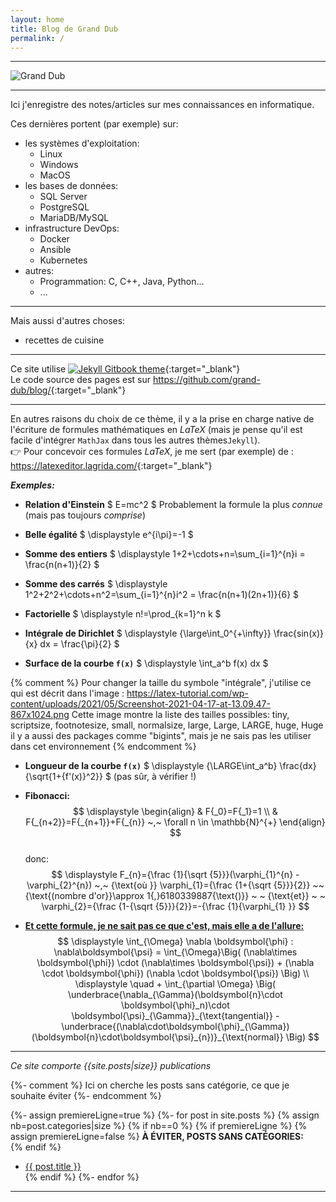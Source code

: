 ```yaml
---
layout: home
title: Blog de Grand Dub
permalink: /
---
```


---

![Grand Dub]({{site.baseurl}}/assets/images/gd-logo-fontmeme-com.png#center)

---

Ici j'enregistre des notes/articles sur mes connaissances en informatique.  

Ces dernières portent (par exemple) sur:
- les systèmes d'exploitation:
  - Linux
  - Windows
  - MacOS
- les bases de données:
  - SQL Server
  - PostgreSQL
  - MariaDB/MySQL
- infrastructure DevOps:
  - Docker
  - Ansible
  - Kubernetes
- autres:
  - Programmation: C, C++, Java, Python...
  - ...


---

Mais aussi d'autres choses:
- recettes de cuisine

---
Ce site utilise [![Jekyll Gitbook theme](https://img.shields.io/badge/featured%20on-JekyllThemes-red.svg)](https://github.com/sighingnow/jekyll-gitbook){:target="_blank"}  
Le code source des pages est sur <https://github.com/grand-dub/blog/>{:target="_blank"} 

---

En autres raisons du choix de ce thème, il y a la prise en charge native de l'écriture de formules mathématiques en *LaTeX* (mais je pense qu'il est facile d'intégrer `MathJax` dans tous les autres thèmes`Jekyll`).   
:point_right: Pour concevoir ces formules *LaTeX*, je me sert (par exemple) de : <https://latexeditor.lagrida.com/>{:target="_blank"} 

***Exemples:***

- **Relation d'Einstein**
  $ E=mc^2 $
  Probablement la formule la plus *connue* (mais pas toujours *comprise*)  

- **Belle égalité**
  $ \displaystyle e^{i\pi}=-1 $

- **Somme des entiers**
  $ \displaystyle 1+2+\cdots+n=\sum_{i=1}^{n}i = \frac{n(n+1)}{2} $

- **Somme des carrés**
  $ \displaystyle 1^2+2^2+\cdots+n^2=\sum_{i=1}^{n}i^2 = \frac{n(n+1)(2n+1)}{6} $

- **Factorielle**
  $ \displaystyle n!=\prod_{k=1}^n k $

- **Intégrale de Dirichlet**
  $ \displaystyle {\large\int_0^{+\infty}} \frac{sin(x)}{x} dx = \frac{\pi}{2} $

- **Surface de la courbe `f(x)`**
  $ \displaystyle \int_a^b f(x) dx $

{% comment %}
Pour changer la taille du symbole "intégrale", j'utilise ce qui est décrit dans l'image : https://latex-tutorial.com/wp-content/uploads/2021/05/Screenshot-2021-04-17-at-13.09.47-867x1024.png 
Cette image montre la liste des tailles possibles:
tiny, scriptsize, footnotesize, small, normalsize, large, Large, LARGE, huge, Huge
il y a aussi des packages comme "bigints", mais je ne sais pas les utiliser dans cet environnement 
{% endcomment %}
- **Longueur de la courbe `f(x)`** 
  $ \displaystyle {\LARGE\int_a^b} \frac{dx}{\sqrt{1+{f'(x)}^2}} $
  (pas sûr, à vérifier !)  

- **Fibonacci:**  
$$ \displaystyle 
\begin{align}
& F{_0}=F{_1}=1 \\
& F{_{n+2}}=F{_{n+1}}+F{_{n}} ~,~ \forall n \in \mathbb{N}^{+} 
\end{align}
$$  
donc:  
  $$ \displaystyle
  F_{n}={\frac {1}{\sqrt {5}}}(\varphi_{1}^{n} - \varphi_{2}^{n}) ~,~ {\text{où }} \varphi_{1}={\frac {1+{\sqrt {5}}}{2}}  ~~ {\text{(nombre d'or}}\approx 1{,}6180339887{\text{)}} ~ ~ {\text{et}} ~ ~ \varphi_{2}={\frac {1-{\sqrt {5}}}{2}}=-{\frac {1}{\varphi_{1} }}
$$


- **<u>Et cette formule, je ne sait pas ce que c'est, mais elle a de l'allure:</u>**    
$$ \displaystyle
\int_{\Omega}  \nabla \boldsymbol{\phi} : \nabla\boldsymbol{\psi} = 
\int_{\Omega}\Big( (\nabla\times \boldsymbol{\phi}) \cdot (\nabla\times \boldsymbol{\psi}) + (\nabla 
\cdot 
\boldsymbol{\phi}) (\nabla \cdot \boldsymbol{\psi}) \Big)
\\
\displaystyle
\quad + \int_{\partial \Omega} 
\Big( \underbrace{\nabla_{\Gamma}(\boldsymbol{n}\cdot \boldsymbol{\phi}_n)\cdot 
\boldsymbol{\psi}_{\Gamma}}_{\text{tangential}} - 
\underbrace{(\nabla\cdot\boldsymbol{\phi}_{\Gamma})(\boldsymbol{n}\cdot\boldsymbol{\psi}_{n})}_{\text{normal}}
\Big) $$ 

---

*Ce site comporte {{site.posts|size}} publications*


{%- comment %}
Ici on cherche les posts sans catégorie, ce que je souhaite éviter
{%- endcomment %}

{%- assign premiereLigne=true %}
{%- for post in site.posts %}
  {% assign nb=post.categories|size %}
  {% if nb==0 %}
    {% if premiereLigne %}
      {% assign premiereLigne=false %}
**À ÉVITER, POSTS SANS CATÉGORIES:**  
    {% endif %}
- [{{ post.title }}]({{site.baseurl}}{{post.url}})  
  {% endif %}
{%- endfor %}

---
